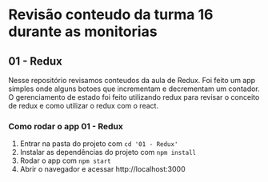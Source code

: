 # Revisão conteudo da turma 16 durante as monitorias

## 01 - Redux

Nesse repositório revisamos conteudos da aula de Redux. Foi feito um app simples onde alguns botoes que incrementam e decrementam um contador.
O gerenciamento de estado foi feito utilizando redux para revisar o conceito de redux e como utilizar o redux com o react.

### Como rodar o app 01 - Redux

1. Entrar na pasta do projeto com `cd '01 - Redux'`
2. Instalar as dependências do projeto com `npm install`
3. Rodar o app com `npm start`
4. Abrir o navegador e acessar http://localhost:3000